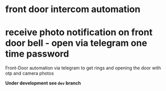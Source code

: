# front door intercom automation
# receive photo notification on front door bell - open via telegram one time password

Front-Door  automation via telegram to get rings and opening the door with otp and camera photos

**Under development see `dev` branch**

